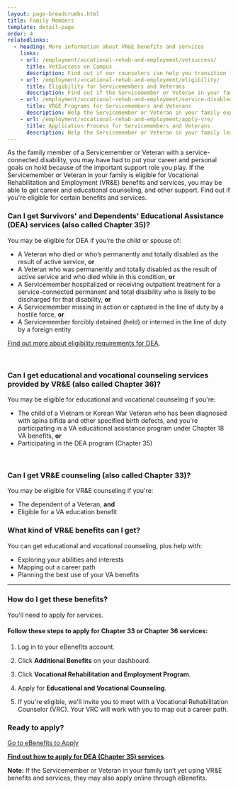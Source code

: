 ```yaml
---
layout: page-breadcrumbs.html
title: Family Members
template: detail-page
order: 4
relatedlinks:
  - heading: More information about VR&E benefits and services
    links:
    - url: /employment/vocational-rehab-and-employment/vetsuccess/
      title: VetSuccess on Campus
      description: Find out if our counselors can help you transition from military to college life.
    - url: /employment/vocational-rehab-and-employment/eligibility/
      title: Eligibility for Servicemembers and Veterans
      description: Find out if the Servicemember or Veteran in your family is eligible for VR&E benefits and services.
    - url: /employment/vocational-rehab-and-employment/service-disabled/
      title: VR&E Programs for Servicemembers and Veterans
      description: Help the Servicemember or Veteran in your family explore VR&E support-and-services tracks for help learning new skills, finding a new job, starting a business, getting educational counseling, or returning to their former job.
    - url: /employment/vocational-rehab-and-employment/apply-vre/
      title: Application Process for Servicemembers and Veterans
      description: Help the Servicemember or Veteran in your family learn how to apply for VR&amp;E benefits and services.  
---
```


<div class="va-introtext">

As the family member of a Servicemember or Veteran with a service-connected disability, you may have had to put your career and personal goals on hold because of the important support role you play. If the Servicemember or Veteran in your family is eligible for Vocational Rehabilitation and Employment (VR&amp;E) benefits and services, you may be able to get career and educational counseling, and other support. Find out if you're eligible for certain benefits and services.

</div>

<div class="feature">

### Can I get Survivors' and Dependents' Educational Assistance (DEA) services (also called Chapter 35)?

You may be eligible for DEA if you’re the child or spouse of:

- A Veteran who died or who’s permanently and totally disabled as the result of active service, **or**
- A Veteran who was permanently and totally disabled as the result of active service and who died while in this condition, **or**
- A Servicemember hospitalized or receiving outpatient treatment for a service-connected permanent and total disability who is likely to be discharged for that disability, **or**
- A Servicemember missing in action or captured in the line of duty by a hostile force, **or**
- A Servicemember forcibly detained (held) or interned in the line of duty by a foreign entity

[Find out more about eligibility requirements for DEA](/education/gi-bill/survivors-dependent-assistance/dependents-education/).


<br>

### Can I get educational and vocational counseling services provided by VR&amp;E (also called Chapter 36)?

You may be eligible for educational and vocational counseling if you're:

- The child of a Vietnam or Korean War Veteran who has been diagnosed with spina bifida and other specified birth defects, and you're participating in a VA educational assistance program under Chapter 18 VA benefits, **or**
- Participating in the DEA program (Chapter 35)

<br>

### Can I get VR&E counseling (also called Chapter 33)?

You may be eligible for VR&E counseling if you're:

- The dependent of a Veteran, **and**
- Eligible for a VA education benefit

</div>

### What kind of VR&amp;E benefits can I get?

You can get educational and vocational counseling, plus help with:

- Exploring your abilities and interests
- Mapping out a career path
- Planning the best use of your VA benefits

<hr>

### How do I get these benefits?

You'll need to apply for services.

#### Follow these steps to apply for Chapter 33 or Chapter 36 services:

<ol class="process">
<li class="process-step list-one">

Log in to your eBenefits account.

</li>

<li class="process-step list-two">

Click **Additional Benefits** on your dashboard.

</li>

<li class="process-step list-three">

Click **Vocational Rehabilitation and Employment Program**.

</li>

<li class="process-step list-four">

Apply for **Educational and Vocational Counseling**.

</li>

<li class="process-step list-five">

If you're eligible, we'll invite you to meet with a Vocational Rehabilitation Counselor (VRC). Your VRC will work with you to map out a career path.

</li>
</ol>

### Ready to apply?

<a class="usa-button-primary va-button-primary" href="https://www.ebenefits.va.gov/ebenefits/homepage">Go to eBenefits to Apply</a>

**[Find out how to apply for DEA (Chapter 35) services](/education/gi-bill/survivors-dependent-assistance/dependents-education/)**.

**Note:** If the Servicemember or Veteran in your family isn’t yet using VR&E benefits and services, they may also apply online through eBenefits.
